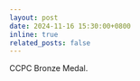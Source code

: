```yaml
---
layout: post
date: 2024-11-16 15:30:00+0800
inline: true
related_posts: false
---
```


CCPC Bronze Medal.
